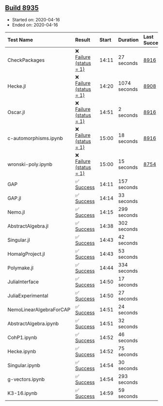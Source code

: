 ## [Build 8935](https://oscarci.mathematik.uni-kl.de/job/oscar/8935/)

* Started on: 2020-04-16
* Ended on: 2020-04-16

| Test Name    | Result | Start | Duration | Last Success | First Failure |
|:-------------|:-------|:------|:---------|:-------------|:--------------|
| CheckPackages | ❌ [Failure (status = 1)](https://oscarci.mathematik.uni-kl.de/job/oscar/8935/artifact/logs/build-8935/CheckPackages.log) | 14:11 | 27 seconds | [8916](https://oscarci.mathematik.uni-kl.de/job/oscar/8916/) | [8920](https://oscarci.mathematik.uni-kl.de/job/oscar/8920/) |
| Hecke.jl | ❌ [Failure (status = 1)](https://oscarci.mathematik.uni-kl.de/job/oscar/8935/artifact/logs/build-8935/Hecke.jl.log) | 14:20 | 1074 seconds | [8908](https://oscarci.mathematik.uni-kl.de/job/oscar/8908/) | [8909](https://oscarci.mathematik.uni-kl.de/job/oscar/8909/) |
| Oscar.jl | ❌ [Failure (status = 1)](https://oscarci.mathematik.uni-kl.de/job/oscar/8935/artifact/logs/build-8935/Oscar.jl.log) | 14:51 | 2 seconds | [8916](https://oscarci.mathematik.uni-kl.de/job/oscar/8916/) | [8920](https://oscarci.mathematik.uni-kl.de/job/oscar/8920/) |
| c-automorphisms.ipynb | ❌ [Failure (status = 1)](https://oscarci.mathematik.uni-kl.de/job/oscar/8935/artifact/logs/build-8935/c-automorphisms.ipynb.log) | 15:00 | 18 seconds | [8916](https://oscarci.mathematik.uni-kl.de/job/oscar/8916/) | [8920](https://oscarci.mathematik.uni-kl.de/job/oscar/8920/) |
| wronski-poly.ipynb | ❌ [Failure (status = 1)](https://oscarci.mathematik.uni-kl.de/job/oscar/8935/artifact/logs/build-8935/wronski-poly.ipynb.log) | 15:00 | 15 seconds | [8754](https://oscarci.mathematik.uni-kl.de/job/oscar/8754/) | [8755](https://oscarci.mathematik.uni-kl.de/job/oscar/8755/) |
| GAP | ✅ [Success](https://oscarci.mathematik.uni-kl.de/job/oscar/8935/artifact/logs/build-8935/GAP.log) | 14:11 | 157 seconds |  |  |
| GAP.jl | ✅ [Success](https://oscarci.mathematik.uni-kl.de/job/oscar/8935/artifact/logs/build-8935/GAP.jl.log) | 14:14 | 33 seconds |  |  |
| Nemo.jl | ✅ [Success](https://oscarci.mathematik.uni-kl.de/job/oscar/8935/artifact/logs/build-8935/Nemo.jl.log) | 14:15 | 299 seconds |  |  |
| AbstractAlgebra.jl | ✅ [Success](https://oscarci.mathematik.uni-kl.de/job/oscar/8935/artifact/logs/build-8935/AbstractAlgebra.jl.log) | 14:38 | 302 seconds |  |  |
| Singular.jl | ✅ [Success](https://oscarci.mathematik.uni-kl.de/job/oscar/8935/artifact/logs/build-8935/Singular.jl.log) | 14:43 | 42 seconds |  |  |
| HomalgProject.jl | ✅ [Success](https://oscarci.mathematik.uni-kl.de/job/oscar/8935/artifact/logs/build-8935/HomalgProject.jl.log) | 14:43 | 53 seconds |  |  |
| Polymake.jl | ✅ [Success](https://oscarci.mathematik.uni-kl.de/job/oscar/8935/artifact/logs/build-8935/Polymake.jl.log) | 14:44 | 334 seconds |  |  |
| JuliaInterface | ✅ [Success](https://oscarci.mathematik.uni-kl.de/job/oscar/8935/artifact/logs/build-8935/JuliaInterface.log) | 14:50 | 17 seconds |  |  |
| JuliaExperimental | ✅ [Success](https://oscarci.mathematik.uni-kl.de/job/oscar/8935/artifact/logs/build-8935/JuliaExperimental.log) | 14:50 | 27 seconds |  |  |
| NemoLinearAlgebraForCAP | ✅ [Success](https://oscarci.mathematik.uni-kl.de/job/oscar/8935/artifact/logs/build-8935/NemoLinearAlgebraForCAP.log) | 14:51 | 24 seconds |  |  |
| AbstractAlgebra.ipynb | ✅ [Success](https://oscarci.mathematik.uni-kl.de/job/oscar/8935/artifact/logs/build-8935/AbstractAlgebra.ipynb.log) | 14:51 | 32 seconds |  |  |
| CohP1.ipynb | ✅ [Success](https://oscarci.mathematik.uni-kl.de/job/oscar/8935/artifact/logs/build-8935/CohP1.ipynb.log) | 14:52 | 46 seconds |  |  |
| Hecke.ipynb | ✅ [Success](https://oscarci.mathematik.uni-kl.de/job/oscar/8935/artifact/logs/build-8935/Hecke.ipynb.log) | 14:52 | 75 seconds |  |  |
| Singular.ipynb | ✅ [Success](https://oscarci.mathematik.uni-kl.de/job/oscar/8935/artifact/logs/build-8935/Singular.ipynb.log) | 14:54 | 30 seconds |  |  |
| g-vectors.ipynb | ✅ [Success](https://oscarci.mathematik.uni-kl.de/job/oscar/8935/artifact/logs/build-8935/g-vectors.ipynb.log) | 14:54 | 293 seconds |  |  |
| K3-16.ipynb | ✅ [Success](https://oscarci.mathematik.uni-kl.de/job/oscar/8935/artifact/logs/build-8935/K3-16.ipynb.log) | 14:59 | 59 seconds |  |  |
